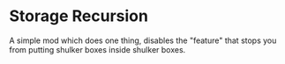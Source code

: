 # Storage Recursion
A simple mod which does one thing, disables the "feature" that stops you from putting shulker boxes inside shulker boxes.